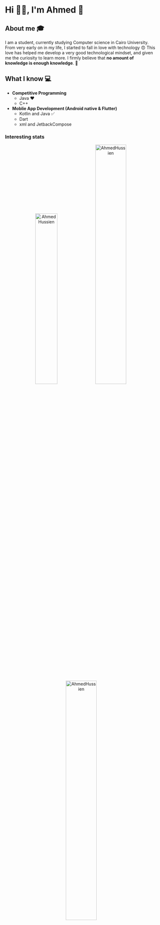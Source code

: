 # Hi 👋🏽, I'm Ahmed 👋


## About me :mortar_board:
I am a student, currently studying Computer science in Cairo University. From very early on in my life, I started to fall in love with technology 😍 This love has helped me develop a very good technological mindset, and given me the curiosity to learn more. I firmly believe that **no amount of knowledge is enough knowledge**. 🧠

## What I know :computer:
- **Competitive Programming**
	- Java ❤️
	- C++
- **Moblie App Development (Android native & Flutter)**
	- Kotlin and Java :white_check_mark:
	- Dart
	- xml and JetbackCompose

### Interesting stats

<p align="center">
<img width="38%" src="https://github-readme-stats.vercel.app/api/top-langs/?username=Ahmed-Hussien90&layout=compact&theme=radical" alt="AhmedHussien" />
<img width="45%" src="https://github-readme-stats.vercel.app/api?username=Ahmed-Hussien90&show_icons=true&theme=radical" alt="AhmedHussien" />
</p>

<p align="center">
<img width="45%" src="https://github-readme-streak-stats.herokuapp.com/?user=Ahmed-hussien90&theme=radical" alt="AhmedHussien" />
</p>

## Reach me 
[![Github](https://img.shields.io/github/followers/Ahmed-hussien90?label=Follow&style=social)](https://github.com/Ahmed-hussien90)
[![Linkedin](https://img.shields.io/badge/-Ahmed%20Hussien-blue?style=flat-square&logo=linkedin&logoColor=white&link=https://www.linkedin.com/in/ahmed-hussien1/)](https://www.linkedin.com/in/ahmed-hussien1/)
[![Mail](https://img.shields.io/badge/-Ahmed.hs9090@gmail.com-gray?style=flat-square&logo=gmail&logoColor=red&link=https://www.linkedin.com/in/ahmed-hussien1/)](mailto:Ahmed.hs9090@gmail.com)
